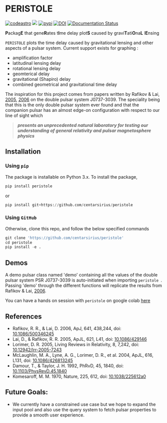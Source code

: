 # PERISTOLE

[![codeastro](https://img.shields.io/badge/Made%20at-Code/Astro-blueviolet.svg)](https://semaphorep.github.io/codeastro/)
![](https://img.shields.io/github/license/centarsirius/peristole)
[![pypi](https://img.shields.io/pypi/v/peristole)](https://pypi.org/project/peristole/)
[![DOI](https://zenodo.org/badge/DOI/10.5281/zenodo.6744000.svg)](https://doi.org/10.5281/zenodo.6744000)
[![Documentation Status](https://readthedocs.org/projects/peristole/badge/?version=latest)](https://peristole.readthedocs.io/en/latest)

**P**ackag**E** that gene**R**ates t**I**me delay plot**S** caused by gravi**T**ati**O**na**L** l**E**nsing

``PERISTOLE`` plots the time delay caused by gravitational lensing and other aspects of a pulsar system. Current support exists for graphing :

- amplification factor
- latitudinal lensing delay
- rotational lensing delay
- geomterical delay
- gravitational (Shapiro) delay
- combined geometrical and gravitational time delay

The inspiration for this project comes from papers written by Rafikov & Lai, [2005]( https://doi.org/10.1086/429146), [2006](https://doi.org/10.1086/500346) on the double pulsar system J0737-3039. The speciality being that this is the only double pulsar system ever found and that the companion pulsar has an almost edge-on configuration with respect to our line of sight which
> ***presents an unprecedented natural laboratory for testing our understanding of general relativity and pulsar magnetosphere physics***

## Installation

### Using `pip`
The package is installable on Python 3.x. To install the package,

```python
pip install peristole
```
or

```python
pip install git+https://github.com/centarsirius/peristole
```

### Using `GitHub`
Otherwise, clone this repo, and follow the below specified commands

```python
git clone 'https://github.com/centarsirius/peristole'
cd peristole
pip install -e .
```

 ## Demos
 A demo pulsar class named 'demo' containing all the values of the double pulsar system PSR J0737-3039 is auto-initiated when importing `peristole `. Passing 'demo' through the different functions will replicate the results from Rafikov & Lai, [2006](https://doi.org/10.1086/500346). 

 You can have a hands on session with `peristole` on google colab [here](https://colab.research.google.com/drive/13hZFKaA8af8WxfGJpuKO_nlrwvw8D2Sl?usp=sharing)
 
 ## References
 - Rafikov, R. R., & Lai, D. 2006, ApJ, 641, 438,244, doi: [10.1086/500346245](http://doi.org/10.1086/500346)
 - Lai, D., & Rafikov, R. R. 2005, ApJL, 621, L41, doi: [10.1086/429146](http://doi.org/10.1086/429146)
 - Lorimer, D. R. 2005, Living Reviews in Relativity, 8, 7,242, doi: [10.12942/lrr-2005-7243](http://doi.org/10.12942/lrr-2005-7)
 - McLaughlin, M. A., Lyne, A. G., Lorimer, D. R., et al. 2004, ApJL, 616, L131, doi: [10.1086/426813245](http://doi.org/10.1086/426813)
 - Damour, T., & Taylor, J. H. 1992, PhRvD, 45, 1840, doi: [10.1103/PhysRevD.45.1840](http://doi.org/10.1103/PhysRevD.45.1840)
 - Komesaroff, M. M. 1970, Nature, 225, 612, doi: [10.1038/225612a0](http://doi.org/10.1038/225612a0)

 ## Future Goals:
 - We currently have a constrained use case but we hope to expand the input pool and also use the query system to fetch pulsar properties to provide a smooth user experience.
